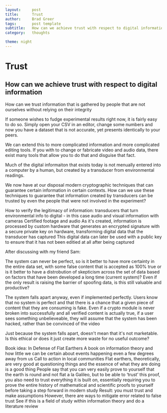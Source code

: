 ```yaml
---
layout:     post
title:      Trust
author:     Brad Greer
tags: 		post template
subtitle:  	How can we achieve trust with respect to digital information
category:   thoughts

theme: night
---
```

<!-- Start Writing Below in Markdown -->

# Trust

## How can we achieve trust with respect to digital information

How can we trust information that is gathered by people that are not ourselves without relying on their integrity

If someone wishes to fudge experimental results right now, it is fairly easy to do so. Simply open your CSV in an editor, change some numbers and now you have a dataset that is not accurate, yet presents identically to your peers.

We can extend this to more complicated information and more complicated editing tools. If you with to change or fabricate video and audio data, there exist many tools that allow you to do that and disguise that fact.

Much of the digital informaiton that exists today is not menually entered into a computer by a human, but created by a transducer from environmental readings.

We now have at our disposal modern cryptographic techniques that can guarantee certain information in certain contexts. How can we use these techniques to guarantee that information created by transducers can be trusted by even the people that were not involved in the experiment?

How to verify the legitimacy of information: transducers that turn environmental info to digital - in this case audio and visual information with cameras
Certified footage and audio
As it's created, information is processed by custom hardware that generates an encrypted signature with a secure private key on hardware, transforming digital data that the transducer has captured
This digital data can later be used with a public key to ensure that it has not been editied at all after being captured

After discussing with my friend Sam:

The system can never be perfect, so is it better to have more certainty in the entire data set, with some false content that is accepted as 100% true or is it better to have a distrobution of skepticism across the set of data based on factors that have been developed a long time (current system)? Even if the only result is raising the barrier of spoofing data, is this still valuable and productive?

The system falls apart anyway, even if implemented perfectly. Users know that no system is perfect and that there is a chance that a given piece of content that they are consuming is fake. Even if a crypto module is never broken into successfully and all verified content is actually true, if a user sees something unbelieveable, they will assume that the system has been hacked, rather than be convinced of the video

Just because the system falls apart, doesn't mean that it's not marketable. Is this ethical or does it just create more waste for no useful outcome?


Book idea:
In Defense of Flat Earthers
A book on information theory and how little we can be certain about events happening even a few degrees away from us
Call to action in local communities
Flat earthers, theoretically, are very good at questioning things and the essence of what they are doing is a good thing
People say that you can very easily prove to yourself that the earth is round and not flat a la Galileo, but to be able to ‘trust’ this proof, you also need to trust everything it is built on, essentially requiring you to prove the entire history of mathematical and scientific proofs to yourself before taking a step forward in modern study
Result: you must trust and make assumptions
However, there are ways to mitigate error related to false trust
See if this is a field of study within information theory and do a literature review
